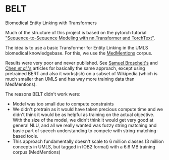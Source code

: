 # BELT
Biomedical Entity Linking with Transformers

Much of the structure of this project is based on the pytorch tutorial ["Sequence-to-Sequence Modeling with nn.Transformer and TorchText"](https://pytorch.org/tutorials/beginner/transformer_tutorial.html).

The idea is to use a basic Transformer for Entity Linking in the UMLS biomedical knowledgebase. For this, we use the [MedMentions](https://github.com/chanzuckerberg/MedMentions/tree/master) corpus.

Results were very poor and never published. See [Samuel Broscheit's](https://arxiv.org/pdf/2003.05473.pdf) and [Chen _et al._'s](https://arxiv.org/abs/1911.03834) articles for basically the same approach, except using pretrained BERT and also it works(ish) on a subset of Wikipedia (which is much smaller than UMLS and has way more training data than MedMentions).

The reasons BELT didn't work were:
- Model was too small due to compute constraints
- We didn't pretrain as it would have taken precious compute time and we didn't think it would be as helpful as training on the actual objective. With the size of the model, we didn't think it would get very good at general NLU, and all we really wanted was fuzzy string matching and basic part of speech understanding to compete with string-matching-based tools.
- This approach fundamentally doesn't scale to 6 million classes (3 million concepts in UMLS, but tagged in IOB2 format) with a 6.6 MB training corpus (MedMentions)
